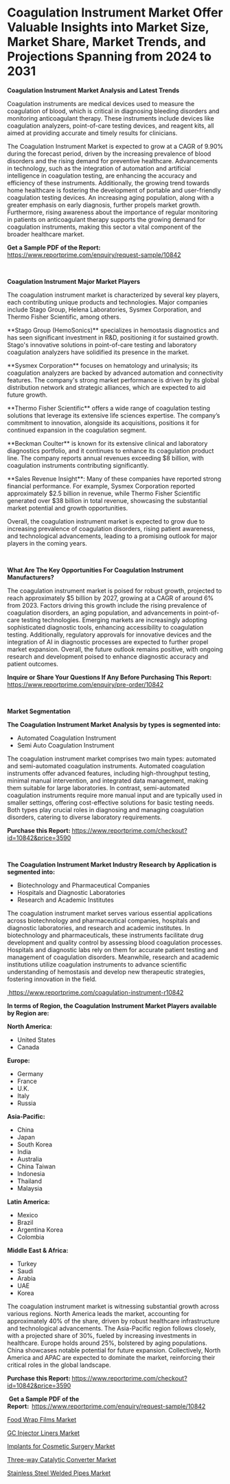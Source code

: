 <p><h1>Coagulation Instrument Market Offer Valuable Insights into Market Size, Market Share, Market Trends, and Projections Spanning from 2024 to 2031</h1></p><p><strong>Coagulation Instrument Market Analysis and Latest Trends</strong></p>
<p><p>Coagulation instruments are medical devices used to measure the coagulation of blood, which is critical in diagnosing bleeding disorders and monitoring anticoagulant therapy. These instruments include devices like coagulation analyzers, point-of-care testing devices, and reagent kits, all aimed at providing accurate and timely results for clinicians.</p><p>The Coagulation Instrument Market is expected to grow at a CAGR of 9.90% during the forecast period, driven by the increasing prevalence of blood disorders and the rising demand for preventive healthcare. Advancements in technology, such as the integration of automation and artificial intelligence in coagulation testing, are enhancing the accuracy and efficiency of these instruments. Additionally, the growing trend towards home healthcare is fostering the development of portable and user-friendly coagulation testing devices. An increasing aging population, along with a greater emphasis on early diagnosis, further propels market growth. Furthermore, rising awareness about the importance of regular monitoring in patients on anticoagulant therapy supports the growing demand for coagulation instruments, making this sector a vital component of the broader healthcare market.</p></p>
<p><strong>Get a Sample PDF of the Report:&nbsp;</strong> <a href="https://www.reportprime.com/enquiry/request-sample/10842">https://www.reportprime.com/enquiry/request-sample/10842</a></p>
<p>&nbsp;</p>
<p><strong>Coagulation Instrument Major Market Players</strong></p>
<p><p>The coagulation instrument market is characterized by several key players, each contributing unique products and technologies. Major companies include Stago Group, Helena Laboratories, Sysmex Corporation, and Thermo Fisher Scientific, among others.</p><p>**Stago Group (HemoSonics)** specializes in hemostasis diagnostics and has seen significant investment in R&D, positioning it for sustained growth. Stago's innovative solutions in point-of-care testing and laboratory coagulation analyzers have solidified its presence in the market.</p><p>**Sysmex Corporation** focuses on hematology and urinalysis; its coagulation analyzers are backed by advanced automation and connectivity features. The company's strong market performance is driven by its global distribution network and strategic alliances, which are expected to aid future growth.</p><p>**Thermo Fisher Scientific** offers a wide range of coagulation testing solutions that leverage its extensive life sciences expertise. The company’s commitment to innovation, alongside its acquisitions, positions it for continued expansion in the coagulation segment.</p><p>**Beckman Coulter** is known for its extensive clinical and laboratory diagnostics portfolio, and it continues to enhance its coagulation product line. The company reports annual revenues exceeding $8 billion, with coagulation instruments contributing significantly.</p><p>**Sales Revenue Insight**: Many of these companies have reported strong financial performance. For example, Sysmex Corporation reported approximately $2.5 billion in revenue, while Thermo Fisher Scientific generated over $38 billion in total revenue, showcasing the substantial market potential and growth opportunities.</p><p>Overall, the coagulation instrument market is expected to grow due to increasing prevalence of coagulation disorders, rising patient awareness, and technological advancements, leading to a promising outlook for major players in the coming years.</p></p>
<p>&nbsp;</p>
<p><strong>What Are The Key Opportunities For Coagulation Instrument Manufacturers?</strong></p>
<p><p>The coagulation instrument market is poised for robust growth, projected to reach approximately $5 billion by 2027, growing at a CAGR of around 6% from 2023. Factors driving this growth include the rising prevalence of coagulation disorders, an aging population, and advancements in point-of-care testing technologies. Emerging markets are increasingly adopting sophisticated diagnostic tools, enhancing accessibility to coagulation testing. Additionally, regulatory approvals for innovative devices and the integration of AI in diagnostic processes are expected to further propel market expansion. Overall, the future outlook remains positive, with ongoing research and development poised to enhance diagnostic accuracy and patient outcomes.</p></p>
<p><strong>Inquire or Share Your Questions If Any Before Purchasing This Report:</strong> <a href="https://www.reportprime.com/enquiry/pre-order/10842">https://www.reportprime.com/enquiry/pre-order/10842</a></p>
<p>&nbsp;</p>
<p><strong>Market Segmentation</strong></p>
<p><strong>The Coagulation Instrument Market Analysis by types is segmented into:</strong></p>
<p><ul><li>Automated Coagulation Instrument</li><li>Semi Auto Coagulation Instrument</li></ul></p>
<p><p>The coagulation instrument market comprises two main types: automated and semi-automated coagulation instruments. Automated coagulation instruments offer advanced features, including high-throughput testing, minimal manual intervention, and integrated data management, making them suitable for large laboratories. In contrast, semi-automated coagulation instruments require more manual input and are typically used in smaller settings, offering cost-effective solutions for basic testing needs. Both types play crucial roles in diagnosing and managing coagulation disorders, catering to diverse laboratory requirements.</p></p>
<p><strong>Purchase this Report:&nbsp;</strong><a href="https://www.reportprime.com/checkout?id=10842&price=3590">https://www.reportprime.com/checkout?id=10842&price=3590</a></p>
<p>&nbsp;</p>
<p><strong>The Coagulation Instrument Market Industry Research by Application is segmented into:</strong></p>
<p><ul><li>Biotechnology and Pharmaceutical Companies</li><li>Hospitals and Diagnostic Laboratories</li><li>Research and Academic Institutes</li></ul></p>
<p><p>The coagulation instrument market serves various essential applications across biotechnology and pharmaceutical companies, hospitals and diagnostic laboratories, and research and academic institutes. In biotechnology and pharmaceuticals, these instruments facilitate drug development and quality control by assessing blood coagulation processes. Hospitals and diagnostic labs rely on them for accurate patient testing and management of coagulation disorders. Meanwhile, research and academic institutions utilize coagulation instruments to advance scientific understanding of hemostasis and develop new therapeutic strategies, fostering innovation in the field.</p></p>
<p><a href="https://www.reportprime.com/coagulation-instrument-r10842">&nbsp;https://www.reportprime.com/coagulation-instrument-r10842</a></p>
<p><strong>In terms of Region, the Coagulation Instrument Market Players available by Region are:</strong></p>
<p>
    <p> <strong> North America: </strong>
        <ul>
            <li>United States</li>
            <li>Canada</li>
        </ul>
        </p> 
    <p> <strong> Europe: </strong>
        <ul>
            <li>Germany</li>
            <li>France</li>
            <li>U.K.</li>
            <li>Italy</li>
            <li>Russia</li>
        </ul>
        </p> 
    <p> <strong> Asia-Pacific: </strong>
        <ul>
            <li>China</li>
            <li>Japan</li>
            <li>South Korea</li>
            <li>India</li>
            <li>Australia</li>
            <li>China Taiwan</li>
            <li>Indonesia</li>
            <li>Thailand</li>
            <li>Malaysia</li>
        </ul>
        </p> 
    <p> <strong> Latin America: </strong>
        <ul>
            <li>Mexico</li>
            <li>Brazil</li>
            <li>Argentina Korea</li>
            <li>Colombia</li>
        </ul>
        </p> 
    <p> <strong> Middle East & Africa: </strong>
        <ul>
            <li>Turkey</li>
            <li>Saudi</li>
            <li>Arabia</li>
            <li>UAE</li>
            <li>Korea</li>
        </ul>
    </p>
    </p>
<p><p>The coagulation instrument market is witnessing substantial growth across various regions. North America leads the market, accounting for approximately 40% of the share, driven by robust healthcare infrastructure and technological advancements. The Asia-Pacific region follows closely, with a projected share of 30%, fueled by increasing investments in healthcare. Europe holds around 25%, bolstered by aging populations. China showcases notable potential for future expansion. Collectively, North America and APAC are expected to dominate the market, reinforcing their critical roles in the global landscape.</p></p>
<p><strong>Purchase this Report: </strong><a href="https://www.reportprime.com/checkout?id=10842&price=3590">https://www.reportprime.com/checkout?id=10842&price=3590</a></p>
<p>&nbsp;<strong>Get a Sample PDF of the Report:&nbsp;&nbsp;</strong><a href="https://www.reportprime.com/enquiry/request-sample/10842">https://www.reportprime.com/enquiry/request-sample/10842</a></p>
<p><strong></strong></p>
<p><p><a href="https://www.linkedin.com/pulse/global-food-wrap-films-market-trends-analysis-future-growth-jtjue?trackingId=65Dj7jPJSFiBdaNdH9%2BihQ%3D%3D">Food Wrap Films Market</a></p><p><a href="https://github.com/jordond5lezama/Market-Research-Report-List-1/blob/main/gc-injector-liners-market.md">GC Injector Liners Market</a></p><p><a href="https://medium.com/@danielwardb654/the-implants-for-cosmetic-surgery-market-research-report-provides-an-in-depth-and-up-to-date-2ae314b3fb2a">Implants for Cosmetic Surgery Market</a></p><p><a href="https://issuu.com/reportprime-2/docs/three-way-catalytic-converter-marke_e1bf95ef34a93f">Three-way Catalytic Converter Market</a></p><p><a href="https://www.linkedin.com/pulse/stainless-steel-welded-pipes-market-size-growth-industry-analysis-mouee?trackingId=PCAsOmY%2FToiB6y%2FKi4NoNA%3D%3D">Stainless Steel Welded Pipes Market</a></p></p>